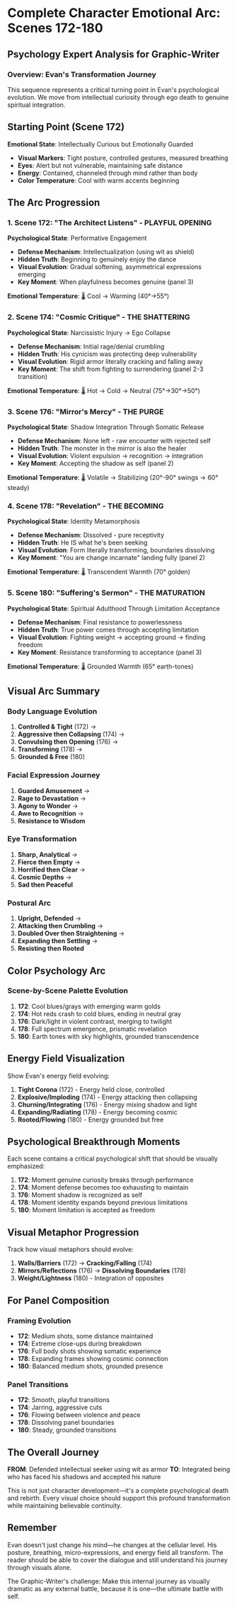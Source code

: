 # Complete Character Emotional Arc: Scenes 172-180
## Psychology Expert Analysis for Graphic-Writer

### Overview: Evan's Transformation Journey

This sequence represents a critical turning point in Evan's psychological evolution. We move from intellectual curiosity through ego death to genuine spiritual integration.

## Starting Point (Scene 172)
**Emotional State**: Intellectually Curious but Emotionally Guarded
- **Visual Markers**: Tight posture, controlled gestures, measured breathing
- **Eyes**: Alert but not vulnerable, maintaining safe distance
- **Energy**: Contained, channeled through mind rather than body
- **Color Temperature**: Cool with warm accents beginning

## The Arc Progression

### 1. Scene 172: "The Architect Listens" - PLAYFUL OPENING
**Psychological State**: Performative Engagement
- **Defense Mechanism**: Intellectualization (using wit as shield)
- **Hidden Truth**: Beginning to genuinely enjoy the dance
- **Visual Evolution**: Gradual softening, asymmetrical expressions emerging
- **Key Moment**: When playfulness becomes genuine (panel 3)

**Emotional Temperature**: 🌡️ Cool → Warming (40°→55°)

### 2. Scene 174: "Cosmic Critique" - THE SHATTERING
**Psychological State**: Narcissistic Injury → Ego Collapse
- **Defense Mechanism**: Initial rage/denial crumbling
- **Hidden Truth**: His cynicism was protecting deep vulnerability
- **Visual Evolution**: Rigid armor literally cracking and falling away
- **Key Moment**: The shift from fighting to surrendering (panel 2-3 transition)

**Emotional Temperature**: 🌡️ Hot → Cold → Neutral (75°→30°→50°)

### 3. Scene 176: "Mirror's Mercy" - THE PURGE
**Psychological State**: Shadow Integration Through Somatic Release
- **Defense Mechanism**: None left - raw encounter with rejected self
- **Hidden Truth**: The monster in the mirror is also the healer
- **Visual Evolution**: Violent expulsion → recognition → integration
- **Key Moment**: Accepting the shadow as self (panel 2)

**Emotional Temperature**: 🌡️ Volatile → Stabilizing (20°-90° swings → 60° steady)

### 4. Scene 178: "Revelation" - THE BECOMING
**Psychological State**: Identity Metamorphosis
- **Defense Mechanism**: Dissolved - pure receptivity
- **Hidden Truth**: He IS what he's been seeking
- **Visual Evolution**: Form literally transforming, boundaries dissolving
- **Key Moment**: "You are change incarnate" landing fully (panel 2)

**Emotional Temperature**: 🌡️ Transcendent Warmth (70° golden)

### 5. Scene 180: "Suffering's Sermon" - THE MATURATION
**Psychological State**: Spiritual Adulthood Through Limitation Acceptance
- **Defense Mechanism**: Final resistance to powerlessness
- **Hidden Truth**: True power comes through accepting limitation
- **Visual Evolution**: Fighting weight → accepting ground → finding freedom
- **Key Moment**: Resistance transforming to acceptance (panel 3)

**Emotional Temperature**: 🌡️ Grounded Warmth (65° earth-tones)

## Visual Arc Summary

### Body Language Evolution
1. **Controlled & Tight** (172) →
2. **Aggressive then Collapsing** (174) →
3. **Convulsing then Opening** (176) →
4. **Transforming** (178) →
5. **Grounded & Free** (180)

### Facial Expression Journey
1. **Guarded Amusement** →
2. **Rage to Devastation** →
3. **Agony to Wonder** →
4. **Awe to Recognition** →
5. **Resistance to Wisdom**

### Eye Transformation
1. **Sharp, Analytical** →
2. **Fierce then Empty** →
3. **Horrified then Clear** →
4. **Cosmic Depths** →
5. **Sad then Peaceful**

### Postural Arc
1. **Upright, Defended** →
2. **Attacking then Crumbling** →
3. **Doubled Over then Straightening** →
4. **Expanding then Settling** →
5. **Resisting then Rooted**

## Color Psychology Arc

### Scene-by-Scene Palette Evolution
1. **172**: Cool blues/grays with emerging warm golds
2. **174**: Hot reds crash to cold blues, ending in neutral gray
3. **176**: Dark/light in violent contrast, merging to twilight
4. **178**: Full spectrum emergence, prismatic revelation
5. **180**: Earth tones with sky highlights, grounded transcendence

## Energy Field Visualization

Show Evan's energy field evolving:
1. **Tight Corona** (172) - Energy held close, controlled
2. **Explosive/Imploding** (174) - Energy attacking then collapsing
3. **Churning/Integrating** (176) - Energy mixing shadow and light
4. **Expanding/Radiating** (178) - Energy becoming cosmic
5. **Rooted/Flowing** (180) - Energy grounded but free

## Psychological Breakthrough Moments

Each scene contains a critical psychological shift that should be visually emphasized:

1. **172**: Moment genuine curiosity breaks through performance
2. **174**: Moment defense becomes too exhausting to maintain
3. **176**: Moment shadow is recognized as self
4. **178**: Moment identity expands beyond previous limitations
5. **180**: Moment limitation is accepted as freedom

## Visual Metaphor Progression

Track how visual metaphors should evolve:
1. **Walls/Barriers** (172) → **Cracking/Falling** (174)
2. **Mirrors/Reflections** (176) → **Dissolving Boundaries** (178)
3. **Weight/Lightness** (180) - Integration of opposites

## For Panel Composition

### Framing Evolution
- **172**: Medium shots, some distance maintained
- **174**: Extreme close-ups during breakdown
- **176**: Full body shots showing somatic experience
- **178**: Expanding frames showing cosmic connection
- **180**: Balanced medium shots, grounded presence

### Panel Transitions
- **172**: Smooth, playful transitions
- **174**: Jarring, aggressive cuts
- **176**: Flowing between violence and peace
- **178**: Dissolving panel boundaries
- **180**: Steady, grounded transitions

## The Overall Journey

**FROM**: Defended intellectual seeker using wit as armor
**TO**: Integrated being who has faced his shadows and accepted his nature

This is not just character development—it's a complete psychological death and rebirth. Every visual choice should support this profound transformation while maintaining believable continuity.

## Remember

Evan doesn't just change his mind—he changes at the cellular level. His posture, breathing, micro-expressions, and energy field all transform. The reader should be able to cover the dialogue and still understand his journey through visuals alone.

The Graphic-Writer's challenge: Make this internal journey as visually dramatic as any external battle, because it is one—the ultimate battle with self.